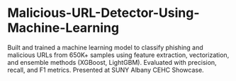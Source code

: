 # Malicious-URL-Detector-Using-Machine-Learning
Built and trained a machine learning model to classify phishing and malicious URLs from 650K+ samples using feature extraction, vectorization, and ensemble methods (XGBoost, LightGBM). Evaluated with precision, recall, and F1 metrics. Presented at SUNY Albany CEHC Showcase.
